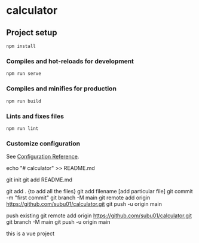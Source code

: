 # calculator

## Project setup
```
npm install
```

### Compiles and hot-reloads for development
```
npm run serve
```

### Compiles and minifies for production
```
npm run build
```

### Lints and fixes files
```
npm run lint
```

### Customize configuration
See [Configuration Reference](https://cli.vuejs.org/config/).

echo "# calculator" >> README.md

git init
git add README.md

git add . {to add all the files}
git add filename [add particular file]
git commit -m "first commit"
git branch -M main
git remote add origin https://github.com/subu01/calculator.git
git push -u origin main

push existing
git remote add origin https://github.com/subu01/calculator.git
git branch -M main
git push -u origin main

this is a vue project